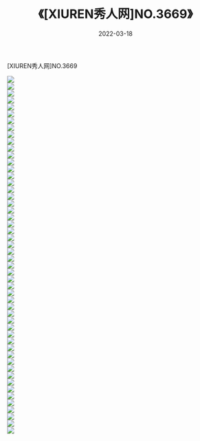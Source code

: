 ﻿---
layout: post
title:  《[XIUREN秀人网]NO.3669》
date:   2022-03-18
img: http://img.660000.xyz/Sharelink/秀人网/秀人网第04部分/[XIUREN秀人网]NO.3669/000.jpg
categories: [美女, 清纯, 唯美]
---

[XIUREN秀人网]NO.3669

 ![](http://img.660000.xyz/Sharelink/秀人网/秀人网第04部分/[XIUREN秀人网]NO.3669/001.jpg) <br>![](http://img.660000.xyz/Sharelink/秀人网/秀人网第04部分/[XIUREN秀人网]NO.3669/002.jpg) <br>![](http://img.660000.xyz/Sharelink/秀人网/秀人网第04部分/[XIUREN秀人网]NO.3669/003.jpg) <br>![](http://img.660000.xyz/Sharelink/秀人网/秀人网第04部分/[XIUREN秀人网]NO.3669/004.jpg) <br>![](http://img.660000.xyz/Sharelink/秀人网/秀人网第04部分/[XIUREN秀人网]NO.3669/005.jpg) <br>![](http://img.660000.xyz/Sharelink/秀人网/秀人网第04部分/[XIUREN秀人网]NO.3669/006.jpg) <br>![](http://img.660000.xyz/Sharelink/秀人网/秀人网第04部分/[XIUREN秀人网]NO.3669/007.jpg) <br>![](http://img.660000.xyz/Sharelink/秀人网/秀人网第04部分/[XIUREN秀人网]NO.3669/008.jpg) <br>![](http://img.660000.xyz/Sharelink/秀人网/秀人网第04部分/[XIUREN秀人网]NO.3669/009.jpg) <br>![](http://img.660000.xyz/Sharelink/秀人网/秀人网第04部分/[XIUREN秀人网]NO.3669/010.jpg) <br>![](http://img.660000.xyz/Sharelink/秀人网/秀人网第04部分/[XIUREN秀人网]NO.3669/011.jpg) <br>![](http://img.660000.xyz/Sharelink/秀人网/秀人网第04部分/[XIUREN秀人网]NO.3669/012.jpg) <br>![](http://img.660000.xyz/Sharelink/秀人网/秀人网第04部分/[XIUREN秀人网]NO.3669/013.jpg) <br>![](http://img.660000.xyz/Sharelink/秀人网/秀人网第04部分/[XIUREN秀人网]NO.3669/014.jpg) <br>![](http://img.660000.xyz/Sharelink/秀人网/秀人网第04部分/[XIUREN秀人网]NO.3669/015.jpg) <br>![](http://img.660000.xyz/Sharelink/秀人网/秀人网第04部分/[XIUREN秀人网]NO.3669/016.jpg) <br>![](http://img.660000.xyz/Sharelink/秀人网/秀人网第04部分/[XIUREN秀人网]NO.3669/017.jpg) <br>![](http://img.660000.xyz/Sharelink/秀人网/秀人网第04部分/[XIUREN秀人网]NO.3669/018.jpg) <br>![](http://img.660000.xyz/Sharelink/秀人网/秀人网第04部分/[XIUREN秀人网]NO.3669/019.jpg) <br>![](http://img.660000.xyz/Sharelink/秀人网/秀人网第04部分/[XIUREN秀人网]NO.3669/020.jpg) <br>![](http://img.660000.xyz/Sharelink/秀人网/秀人网第04部分/[XIUREN秀人网]NO.3669/021.jpg) <br>![](http://img.660000.xyz/Sharelink/秀人网/秀人网第04部分/[XIUREN秀人网]NO.3669/022.jpg) <br>![](http://img.660000.xyz/Sharelink/秀人网/秀人网第04部分/[XIUREN秀人网]NO.3669/023.jpg) <br>![](http://img.660000.xyz/Sharelink/秀人网/秀人网第04部分/[XIUREN秀人网]NO.3669/024.jpg) <br>![](http://img.660000.xyz/Sharelink/秀人网/秀人网第04部分/[XIUREN秀人网]NO.3669/025.jpg) <br>![](http://img.660000.xyz/Sharelink/秀人网/秀人网第04部分/[XIUREN秀人网]NO.3669/026.jpg) <br>![](http://img.660000.xyz/Sharelink/秀人网/秀人网第04部分/[XIUREN秀人网]NO.3669/027.jpg) <br>![](http://img.660000.xyz/Sharelink/秀人网/秀人网第04部分/[XIUREN秀人网]NO.3669/028.jpg) <br>![](http://img.660000.xyz/Sharelink/秀人网/秀人网第04部分/[XIUREN秀人网]NO.3669/029.jpg) <br>![](http://img.660000.xyz/Sharelink/秀人网/秀人网第04部分/[XIUREN秀人网]NO.3669/030.jpg) <br>![](http://img.660000.xyz/Sharelink/秀人网/秀人网第04部分/[XIUREN秀人网]NO.3669/031.jpg) <br>![](http://img.660000.xyz/Sharelink/秀人网/秀人网第04部分/[XIUREN秀人网]NO.3669/032.jpg) <br>![](http://img.660000.xyz/Sharelink/秀人网/秀人网第04部分/[XIUREN秀人网]NO.3669/033.jpg) <br>![](http://img.660000.xyz/Sharelink/秀人网/秀人网第04部分/[XIUREN秀人网]NO.3669/034.jpg) <br>![](http://img.660000.xyz/Sharelink/秀人网/秀人网第04部分/[XIUREN秀人网]NO.3669/035.jpg) <br>![](http://img.660000.xyz/Sharelink/秀人网/秀人网第04部分/[XIUREN秀人网]NO.3669/036.jpg) <br>![](http://img.660000.xyz/Sharelink/秀人网/秀人网第04部分/[XIUREN秀人网]NO.3669/037.jpg) <br>![](http://img.660000.xyz/Sharelink/秀人网/秀人网第04部分/[XIUREN秀人网]NO.3669/038.jpg) <br>![](http://img.660000.xyz/Sharelink/秀人网/秀人网第04部分/[XIUREN秀人网]NO.3669/039.jpg) <br>![](http://img.660000.xyz/Sharelink/秀人网/秀人网第04部分/[XIUREN秀人网]NO.3669/040.jpg) <br>![](http://img.660000.xyz/Sharelink/秀人网/秀人网第04部分/[XIUREN秀人网]NO.3669/041.jpg) <br>![](http://img.660000.xyz/Sharelink/秀人网/秀人网第04部分/[XIUREN秀人网]NO.3669/042.jpg) <br>![](http://img.660000.xyz/Sharelink/秀人网/秀人网第04部分/[XIUREN秀人网]NO.3669/043.jpg) <br>![](http://img.660000.xyz/Sharelink/秀人网/秀人网第04部分/[XIUREN秀人网]NO.3669/044.jpg) <br>![](http://img.660000.xyz/Sharelink/秀人网/秀人网第04部分/[XIUREN秀人网]NO.3669/045.jpg) <br>![](http://img.660000.xyz/Sharelink/秀人网/秀人网第04部分/[XIUREN秀人网]NO.3669/046.jpg) <br>![](http://img.660000.xyz/Sharelink/秀人网/秀人网第04部分/[XIUREN秀人网]NO.3669/047.jpg) <br>![](http://img.660000.xyz/Sharelink/秀人网/秀人网第04部分/[XIUREN秀人网]NO.3669/048.jpg) <br>![](http://img.660000.xyz/Sharelink/秀人网/秀人网第04部分/[XIUREN秀人网]NO.3669/049.jpg) <br>![](http://img.660000.xyz/Sharelink/秀人网/秀人网第04部分/[XIUREN秀人网]NO.3669/050.jpg) <br>![](http://img.660000.xyz/Sharelink/秀人网/秀人网第04部分/[XIUREN秀人网]NO.3669/051.jpg) <br>![](http://img.660000.xyz/Sharelink/秀人网/秀人网第04部分/[XIUREN秀人网]NO.3669/052.jpg) <br>